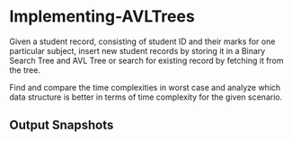 # Implementing-AVLTrees
Given a student record, consisting of student ID and their marks for one particular subject, insert new student records by storing it in a Binary Search Tree and AVL Tree or search for existing record by fetching it from the tree.

Find and compare the time complexities in worst case and analyze which data structure is better in terms of time complexity for the given scenario.

## Output Snapshots


